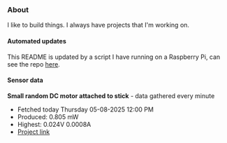 ### About
I like to build things. I always have projects that I'm working on.

#### Automated updates
This README is updated by a script I have running on a Raspberry Pi, can see the repo [here](https://github.com/jdc-cunningham/raspi-git-repo-updater).

#### Sensor data


**Small random DC motor attached to stick** - data gathered every minute
- Fetched today Thursday 05-08-2025 12:00 PM
- Produced: 0.805 mW
- Highest: 0.024V 0.0008A
- [Project link](https://github.com/jdc-cunningham/turbine-raspi)